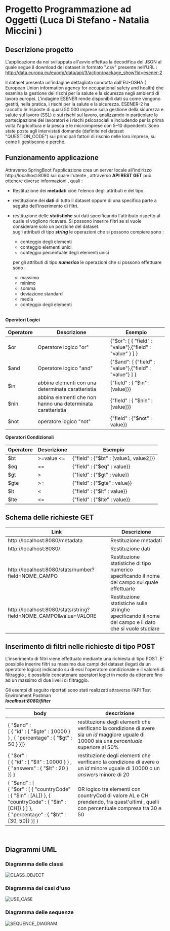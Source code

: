 # Progetto Programmazione ad Oggetti (Luca Di Stefano - Natalia Miccini ) 


## Descrizione progetto

L'applicazione da noi sviluppata all'avvio effettua la decodifica del JSON al quale segue il download del dataset in formato ".csv" presente nell'URL :
http://data.europa.eu/euodp/data/api/3/action/package_show?id=esener-2

Il dataset presenta un'indagine dettagliata condotta dall'EU-OSHA ( European Union information agency for occupational safety and health) che esamina la gestione dei rischi per la salute e la sicurezza negli ambienti di lavoro europei. L'indagine ESENER rende disponibili dati su come vengono gestiti, nella pratica, i rischi per la salute e la sicurezza.
ESENER-2 ha raccolto le risposte di quasi 50 000 imprese sulla gestione della sicurezza e salute sul lavoro (SSL) e sui rischi sul lavoro, analizzando in particolare la partecipazione dei lavoratori e i rischi psicosociali e includendo 
per la prima volta l'agricoltura e la pesca e le microimprese con 5–10 dipendenti.
Sono state poste agli intervistati domande (definite nel dataset "QUESTION_CODE") sui principali fattori di rischio nelle loro imprese, su come li gestiscono e perché.


## Funzionamento applicazione
Attraverso SpringBoot l'applicazione crea un server locale all'indirizzo http://localhost:8080 sul quale l'utente , attraverso **API REST GET** può ottenere diverse informazioni , quali :

* Restituzione dei **metadati**  cioè l'elenco degli attributi e del tipo.
* restituzione dei **dati**  di tutto il dataset oppure di una specifica parte a seguito dell'inserimento di filtri.
* restituzione delle **statistiche** sui dati specificando l'attributo rispetto al quale si vogliono ricavare. Si possono inserire filtri se si vuole considerare solo un porzione del dataset.<br/>
  sugli attributi di tipo ***string*** le operazioni che si possono compiere sono : 
  - conteggio degli elementi
  - conteggio elementi unici
  - conteggio percentuale degli elementi unici
  
  per gli attributi di tipo ***numerico*** le operazioni che si possono effettuare sono : 
  - massimo 
  - minimo
  - somma 
  - deviazione standard
  - media 
  - conteggio degli elementi
  <br/>
  
 **Operatori Logici**

| Operatore | Descrizione |Esempio |
| --- | --- | --- |
| $or | Operatore logico "or" | {"$or": [ { "field" : "value"},{"field" : "value" } ] } |
| $and | Operatore logico "and" |{"$and": [ {"field" : "value"},{"field" : "value"} ] } |
| $in  | abbina elementi con una determinata caratteristia  | {"field" : { "$in" : [value]}} |
| $nin |  abbina elementi che non hanno una determinata caratteristia |{"field" : { "$nin" : [value]}} |
| $not | operatore logico "not" | {"field" : {"$not" : value}} |

**Operatori Condizionali**

| Operatore | Descrizione | Esempio |
| --- | --- | ---|
| $bt | >=value <= | {"field" : {"$bt" : [value1, value2]}} |
| $eq | == | {"field" : {"$eq" : value}} |
| $gt | > | {"field" : {"$gt" : value}} |
| $gte | >= | {"field" : {"$gte" : value}} |
| $lt | < | {"field" : {"$lt" : value}} |
| $lte | <= | {"field" : {"$lte" : value}} |

  
  
## Schema delle richieste GET
| **Link** | **Descrizione** |
| --- | --- |
| http://localhost:8080/metadata | Restituzione metadati |
| http://localhost:8080/ | Restituzione dati |
| http://localhost:8080/stats/number?field=NOME_CAMPO | Restituzione statistiche di tipo numerico specificando il nome del campo sul quale effettuarle|
| http://localhost:8080/stats/string?field=NOME_CAMPO&value=VALORE | Restituzione statistiche sulle stringhe <br/> specificando il nome del campo e il dato che si vuole studiare |

## Inserimento di filtri nelle richieste di tipo POST

L'inserimento di filtri viene effettuato mediante una richiesta di tipo POST.
E' possibile inserire filtri su massimo due campi del dataset (legati da un operatore logico) indicando su di essi l'operatore condizionale e il valore/i di filtraggio ; è possibile concatenare operatori logici in modo da ottenere fino ad un massimo di due livelli di filtraggio.

Gli esempi di seguito riportati sono stati realizzati attraverso l'API Test Environment Postman </br>
***localhost:8080/filter***


| **body** | **descrizione** |
| --- | --- | 
|{ "$and" : <br/> [ { "id" : { "$gte" : 10000 } } , { "percentage" : { "$gt" : 50 } }]} | restituzione degli elementi che verificano la condizione di avere sia un *id* maggiore uguale di 10000 sia una *percentuale* superiore al 50%|
|{ "$or" : </br> [ { "id" : { "$lt" : 10000 } } , { "answers" : { "$lt" : 20 } }] } | restituzione degli elementi che verificano la condizione di avere o un *id* minore uguale di  10000 o un *answers* minore di 20 |
|{ "$and" : [</br> { "$or" : [ { "countryCode" : { "$in" : [AL]} },  { "countryCode" : { "$in" : [CH]} } ] }, </br>	{ "percentage" : { "$bt" : [30, 50]} }] }| OR logico tra elementi con countryCod di valore AL e CH prendendo, fra quest'ultimi ,  quelli con percentuale compresa tra 30 e 50|



<br>


## Diagrammi UML

### Diagramma delle classi 

![CLASS_OBJECT](https://user-images.githubusercontent.com/55144535/65542937-72341f00-df10-11e9-8837-d2a4e65e80af.png)

### Diagramma dei casi d'uso

![USE_CASE](https://user-images.githubusercontent.com/55144535/65542196-000f0a80-df0f-11e9-906e-c72c30ee475e.jpeg)


### Diagramma delle sequenze

![SEQUENCE_DIAGRAM](https://user-images.githubusercontent.com/55144535/65542875-5466ba00-df10-11e9-8fa9-36eb2cdb93f4.jpeg)

